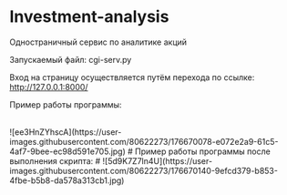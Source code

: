 # Investment-analysis
Одностраничный сервис по аналитике акций

Запускаемый файл: cgi-serv.py

Вход на страницу осуществляется путём перехода по ссылке: http://127.0.0.1:8000/

Пример работы программы:

<br>
![ee3HnZYhscA](https://user-images.githubusercontent.com/80622273/176670078-e072e2a9-61c5-4af7-9bee-ec98d591e705.jpg)
#
Пример работы программы после выполнения скрипта:
#
![5d9K7Z7ln4U](https://user-images.githubusercontent.com/80622273/176670140-9efcd379-b853-4fbe-b5b8-da578a313cb1.jpg)
